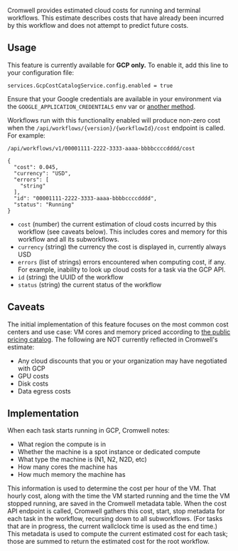 Cromwell provides estimated cloud costs for running and terminal workflows. This estimate describes costs that have already been incurred by this workflow and does not attempt to predict future costs.

## Usage

This feature is currently available for **GCP only.** To enable it, add this line to your configuration file:
```hocon
services.GcpCostCatalogService.config.enabled = true
```

Ensure that your Google credentials are available in your environment via the `GOOGLE_APPLICATION_CREDENTIALS` env var or [another method](https://cloud.google.com/docs/authentication/provide-credentials-adc).

Workflows run with this functionality enabled will produce non-zero cost when the `/api/workflows/{version}/{workflowId}/cost` endpoint is called. For example:
```
/api/workflows/v1/00001111-2222-3333-aaaa-bbbbccccdddd/cost

{
  "cost": 0.045,
  "currency": "USD",
  "errors": [
    "string"
  ],
  "id": "00001111-2222-3333-aaaa-bbbbccccdddd",
  "status": "Running"
}
```
 * `cost` (number) the current estimation of cloud costs incurred by this workflow (see caveats below). This includes cores and memory for this workflow and all its subworkflows.
 * `currency` (string) the currency the cost is displayed in, currently always USD
 * `errors` (list of strings) errors encountered when computing cost, if any. For example, inability to look up cloud costs for a task via the GCP API.
 * `id` (string) the UUID of the workflow
 * `status` (string) the current status of the workflow

## Caveats

The initial implementation of this feature focuses on the most common cost centers and use case: VM cores and memory priced according to [the public pricing catalog](https://cloud.google.com/billing/v1/how-tos/catalog-api). The following are NOT currently reflected in Cromwell's estimate:
 * Any cloud discounts that you or your organization may have negotiated with GCP
 * GPU costs
 * Disk costs
 * Data egress costs

## Implementation

When each task starts running in GCP, Cromwell notes:
 * What region the compute is in
 * Whether the machine is a spot instance or dedicated compute
 * What type the machine is (N1, N2, N2D, etc)
 * How many cores the machine has
 * How much memory the machine has

This information is used to determine the cost per hour of the VM. That hourly cost, along with the time the VM started running and the time the VM stopped running, are saved in the Cromwell metadata table. When the cost API endpoint is called, Cromwell gathers this cost, start, stop metadata for each task in the workflow, recursing down to all subworkflows. (For tasks that are in progress, the current wallclock time is used as the end time.) This metadata is used to compute the current estimated cost for each task; those are summed to return the estimated cost for the root workflow.
